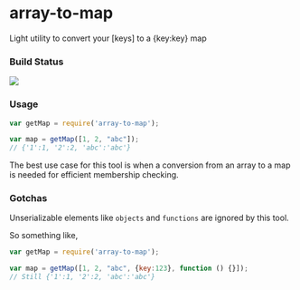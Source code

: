 # array-to-map

Light utility to convert your [keys] to a {key:key} map


### Build Status
  <a>
	<img src="https://api.travis-ci.org/ashubham/array-to-map.png"/>
  </a>

### Usage

```javascript
var getMap = require('array-to-map');

var map = getMap([1, 2, "abc"]);
// {'1':1, '2':2, 'abc':'abc'}
```
The best use case for this tool is when a conversion from an array to a map is needed for efficient membership checking.


### Gotchas

Unserializable elements like `objects` and `functions` are ignored by this tool.

So something like,
```javascript
var getMap = require('array-to-map');

var map = getMap([1, 2, "abc", {key:123}, function () {}]);
// Still {'1':1, '2':2, 'abc':'abc'}
```

